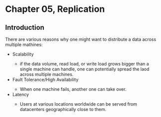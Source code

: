 # Chapter 05, Replication
## Introduction
There are various reasons why one might want to distribute a data across multiple mathines:
<ul>
    <li>Scalability</li>
    <ul>
        <li>if the data volume, read load, or write load grows bigger than a single machine can handle, one can potentially spread the laod across multiple machines.</li>
    </ul>
    <li>Fault Tolerance/High Availability</li>
    <ul>
        <li>When one machine fails, another one can take over.</li>
    </ul>
    <li>Latency</li>
    <ul>
        <li>Users at various locations worldwide can be served from datacenters geographically close to them.</li>
    </ul>
</ul>

